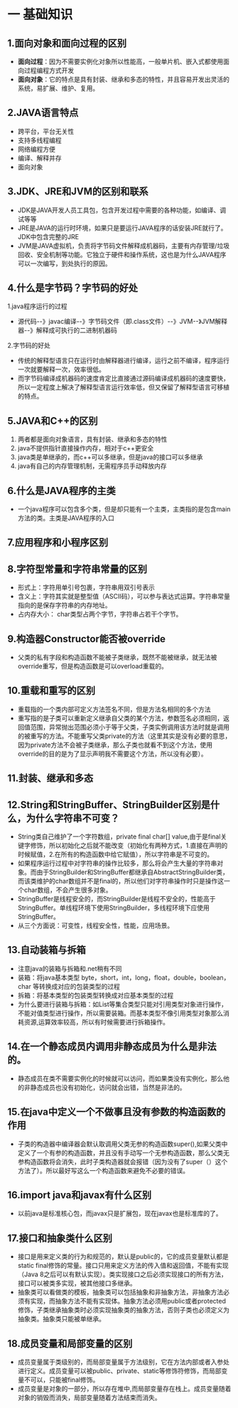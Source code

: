 # 一 基础知识
## 1.面向对象和面向过程的区别
* **面向过程**：因为不需要实例化对象所以性能高，一般单片机、嵌入式都使用面向过程编程方式开发
* **面向对象**：它的特点是具有封装、继承和多态的特性，并且容易开发出灵活的系统，易扩展、维护、复用。
## 2.JAVA语言特点
* 跨平台，平台无关性
* 支持多线程编程
* 网络编程方便
* 编译、解释并存
* 面向对象
## 3.JDK、JRE和JVM的区别和联系
* JDK是JAVA开发人员工具包，包含开发过程中需要的各种功能，如编译、调试等等
* JRE是JAVA的运行时环境，如果只是要运行JAVA程序的话安装JRE就行了。JDK中包含完整的JRE
* JVM是JAVA虚拟机，负责将字节码文件解释成机器码，主要有内存管理/垃圾回收、安全机制等功能。它独立于硬件和操作系统，这也是为什么JAVA程序可以一次编写，到处执行的原因。
## 4.什么是字节码？字节码的好处
1.java程序运行的过程
* 源代码--》javac编译--》字节码文件（即.class文件）--》JVM--》JVM解释器--》解释成可执行的二进制机器码
    
2.字节码的好处
* 传统的解释型语言只在运行时由解释器进行编译，运行之前不编译，程序运行一次就要解释一次，效率很低。
* 而字节码编译成机器码的速度肯定比直接通过源码编译成机器码的速度要快，所以一定程度上解决了解释型语言运行效率低，但又保留了解释型语言可移植的特点。
## 5.JAVA和C++的区别
1. 两者都是面向对象语言，具有封装、继承和多态的特性
2. java不提供指针直接操作内存，相对于c++更安全
3. java类是单继承的，而c++可以多继承，但是java的接口可以多继承
4. java有自己的内存管理机制，无需程序员手动释放内存
## 6.什么是JAVA程序的主类
- 一个java程序可以包含多个类，但是却只能有一个主类，主类指的是包含main方法的类。主类是JAVA程序的入口
## 7.应用程序和小程序区别
## 8.字符型常量和字符串常量的区别
*  形式上：字符用单引号包裹，字符串用双引号表示
*  含义上：字符其实就是整型值（ASCII码），可以参与表达式运算。字符串常量指向的是保存字符串的内存地址。
* 占内存大小： char类型占两个字节，字符串占若干个字节。
## 9.构造器Constructor能否被override
* 父类的私有字段和构造函数不能被子类继承，既然不能被继承，就无法被override重写，但是构造函数是可以overload重载的。
## 10.重载和重写的区别
* 重载指的一个类内部可定义方法签名不同，但是方法名相同的多个方法
* 重写指的是子类可以重新定义继承自父类的某个方法，参数签名必须相同，返回值范围，异常抛出范围必须小于等于父类，子类实例调用该方法时就是调用的被重写的方法。不能重写父类private的方法（这里其实是没有必要的意思，因为private方法不会被子类继承，那么子类也就看不到这个方法，使用override的目的是为了显示声明我不需要这个方法，所以没有必要）。
## 11.封装、继承和多态
## 12.String和StringBuffer、StringBuilder区别是什么，为什么字符串不可变？
* String类自己维护了一个字符数组，private final char[] value,由于是final关键字修饰，所以初始化之后就不能改变（初始化有两种方式，1.直接在声明的时候赋值，2.在所有的构造函数中给它赋值），所以字符串是不可变的。
* 如果程序运行过程中对字符串的操作比较多，那么将会产生大量的字符串对象。而由于StringBuilder和StringBuffer都继承自AbstractStringBuilder类，而该类维护的char数组并不是final的，所以他们对字符串操作时只是操作这一个char数组，不会产生很多对象。
* StringBuffer是线程安全的，而StringBuilder是线程不安全的，性能高于StringBuffer。单线程环境下使用StringBuilder，多线程环境下应使用StringBuffer。
* 从三个方面说：可变性，线程安全性，性能，应用场景。
## 13.自动装箱与拆箱
* 注意java的装箱与拆箱和.net稍有不同
* 装箱：将java基本类型 byte，short，int，long，float，double，boolean，char 等转换成对应的包装类型的过程
* 拆箱：将基本类型的包装类型转换成对应基本类型的过程
* 为什么要进行装箱与拆箱：如List等集合类型只能对引用类型对象进行操作，不能对值类型进行操作，所以需要装箱。而基本类型不像引用类型对象那么消耗资源,运算效率较高，所以有时候需要进行拆箱操作。
## 14.在一个静态成员内调用非静态成员为什么是非法的。
* 静态成员在类不需要实例化的时候就可以访问，而如果类没有实例化，那么他的非静态成员也没有初始化，访问就会出错，当然是非法的。
## 15.在java中定义一个不做事且没有参数的构造函数的作用
* 子类的构造器中编译器会默认取调用父类无参的构造函数super(),如果父类中定义了一个有参的构造函数，并且没有手动写一个无参构造函数，那么父类无参构造函数将会消失，此时子类构造器就会报错（因为没有了super（）这个方法了）。所以最好写这么一个构造函数来避免不必要的错误。
## 16.import java和javax有什么区别
* 以前java是标准核心包，而javax只是扩展包，现在javax也是标准库的了。
## 17.接口和抽象类什么区别
* 接口是用来定义类的行为和规范的，默认是public的，它的成员变量默认都是static final修饰的常量。接口只用来定义方法的传入值和返回值，不能有实现（Java 8之后可以有默认实现）。类实现接口之后必须实现接口的所有方法，接口可以被类多实现，被其他接口多继承。
* 抽象类可以看做类的模板，抽象类可以包括抽象和非抽象方法，非抽象方法必须有实现，而抽象方法不能有实现体。抽象方法必须用public或者protected修饰，子类继承抽象类时必须实现抽象类的抽象方法，否则子类也必须定义为抽象类。抽象类只能被单继承。
## 18.成员变量和局部变量的区别
* 成员变量属于类级别的，而局部变量属于方法级别，它在方法内部或者入参处进行定义。成员变量可以被public、private、static等修饰符修饰，而局部变量不可以，只能被final修饰。
* 成员变量是对象的一部分，所以存在堆中,而局部变量存在栈上。成员变量随着对象的销毁而消失，局部变量随着方法结束而消失。